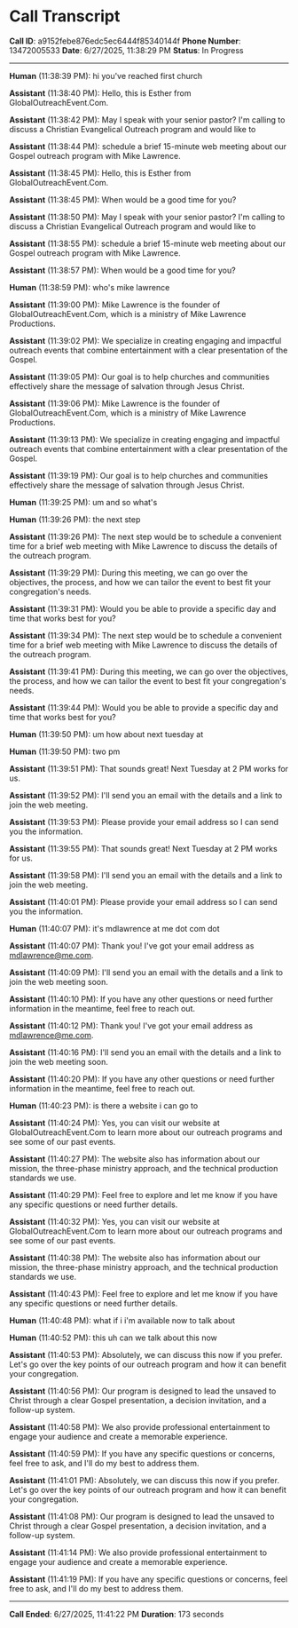 # Call Transcript
**Call ID**: a9152febe876edc5ec6444f85340144f
**Phone Number**: 13472005533
**Date**: 6/27/2025, 11:38:29 PM
**Status**: In Progress

---

**Human** (11:38:39 PM): hi you've reached first church

**Assistant** (11:38:40 PM): Hello, this is Esther from GlobalOutreachEvent.Com.

**Assistant** (11:38:42 PM):  May I speak with your senior pastor?  I'm calling to discuss a Christian Evangelical Outreach program and would like to

**Assistant** (11:38:44 PM):  schedule a brief 15-minute web meeting about our Gospel outreach program with Mike Lawrence.

**Assistant** (11:38:45 PM): Hello, this is Esther from GlobalOutreachEvent.Com.

**Assistant** (11:38:45 PM):  When would be a good time for you?

**Assistant** (11:38:50 PM):  May I speak with your senior pastor?  I'm calling to discuss a Christian Evangelical Outreach program and would like to

**Assistant** (11:38:55 PM):  schedule a brief 15-minute web meeting about our Gospel outreach program with Mike Lawrence.

**Assistant** (11:38:57 PM):  When would be a good time for you?

**Human** (11:38:59 PM): who's mike lawrence

**Assistant** (11:39:00 PM): Mike Lawrence is the founder of GlobalOutreachEvent.Com, which is a ministry of Mike Lawrence Productions.

**Assistant** (11:39:02 PM):  We specialize in creating engaging and impactful outreach events that combine entertainment with a clear presentation of the Gospel.

**Assistant** (11:39:05 PM):  Our goal is to help churches and communities effectively share the message of salvation through Jesus Christ.

**Assistant** (11:39:06 PM): Mike Lawrence is the founder of GlobalOutreachEvent.Com, which is a ministry of Mike Lawrence Productions.

**Assistant** (11:39:13 PM):  We specialize in creating engaging and impactful outreach events that combine entertainment with a clear presentation of the Gospel.

**Assistant** (11:39:19 PM):  Our goal is to help churches and communities effectively share the message of salvation through Jesus Christ.

**Human** (11:39:25 PM): um and so what's

**Human** (11:39:26 PM): the next step

**Assistant** (11:39:26 PM): The next step would be to schedule a convenient time for a brief web meeting with Mike Lawrence to discuss the details of the outreach program.

**Assistant** (11:39:29 PM):   During this meeting, we can go over the objectives, the process, and how we can tailor the event to best fit your congregation's needs.

**Assistant** (11:39:31 PM):   Would you be able to provide a specific day and time that works best for you?

**Assistant** (11:39:34 PM): The next step would be to schedule a convenient time for a brief web meeting with Mike Lawrence to discuss the details of the outreach program.

**Assistant** (11:39:41 PM):   During this meeting, we can go over the objectives, the process, and how we can tailor the event to best fit your congregation's needs.

**Assistant** (11:39:44 PM):   Would you be able to provide a specific day and time that works best for you?

**Human** (11:39:50 PM): um how about next tuesday at

**Human** (11:39:50 PM): two pm

**Assistant** (11:39:51 PM): That sounds great! Next Tuesday at 2 PM works for us.

**Assistant** (11:39:52 PM):   I'll send you an email with the details and a link to join the web meeting.

**Assistant** (11:39:53 PM):   Please provide your email address so I can send you the information.

**Assistant** (11:39:55 PM): That sounds great! Next Tuesday at 2 PM works for us.

**Assistant** (11:39:58 PM):   I'll send you an email with the details and a link to join the web meeting.

**Assistant** (11:40:01 PM):   Please provide your email address so I can send you the information.

**Human** (11:40:07 PM): it's mdlawrence at me dot com dot

**Assistant** (11:40:07 PM): Thank you! I've got your email address as mdlawrence@me.com.

**Assistant** (11:40:09 PM):    I'll send you an email with the details and a link to join the web meeting soon.

**Assistant** (11:40:10 PM):    If you have any other questions or need further information in the meantime, feel free to reach out.

**Assistant** (11:40:12 PM): Thank you! I've got your email address as mdlawrence@me.com.

**Assistant** (11:40:16 PM):    I'll send you an email with the details and a link to join the web meeting soon.

**Assistant** (11:40:20 PM):    If you have any other questions or need further information in the meantime, feel free to reach out.

**Human** (11:40:23 PM): is there a website i can go to

**Assistant** (11:40:24 PM): Yes, you can visit our website at GlobalOutreachEvent.Com to learn more about our outreach programs and see some of our past events.

**Assistant** (11:40:27 PM):    The website also has information about our mission, the three-phase ministry approach, and the technical production standards we use.

**Assistant** (11:40:29 PM):    Feel free to explore and let me know if you have any specific questions or need further details.

**Assistant** (11:40:32 PM): Yes, you can visit our website at GlobalOutreachEvent.Com to learn more about our outreach programs and see some of our past events.

**Assistant** (11:40:38 PM):    The website also has information about our mission, the three-phase ministry approach, and the technical production standards we use.

**Assistant** (11:40:43 PM):    Feel free to explore and let me know if you have any specific questions or need further details.

**Human** (11:40:48 PM): what if i i'm available now to talk about

**Human** (11:40:52 PM): this uh can we talk about this now

**Assistant** (11:40:53 PM): Absolutely, we can discuss this now if you prefer.   Let's go over the key points of our outreach program and how it can benefit your congregation.

**Assistant** (11:40:56 PM):    Our program is designed to lead the unsaved to Christ through a clear Gospel presentation, a decision invitation, and a follow-up system.

**Assistant** (11:40:58 PM):    We also provide professional entertainment to engage your audience and create a memorable experience.

**Assistant** (11:40:59 PM):    If you have any specific questions or concerns, feel free to ask, and I'll do my best to address them.

**Assistant** (11:41:01 PM): Absolutely, we can discuss this now if you prefer.   Let's go over the key points of our outreach program and how it can benefit your congregation.

**Assistant** (11:41:08 PM):    Our program is designed to lead the unsaved to Christ through a clear Gospel presentation, a decision invitation, and a follow-up system.

**Assistant** (11:41:14 PM):    We also provide professional entertainment to engage your audience and create a memorable experience.

**Assistant** (11:41:19 PM):    If you have any specific questions or concerns, feel free to ask, and I'll do my best to address them.


---

**Call Ended**: 6/27/2025, 11:41:22 PM
**Duration**: 173 seconds
